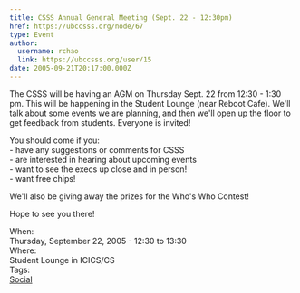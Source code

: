 ```yaml
---
title: CSSS Annual General Meeting (Sept. 22 - 12:30pm) 
href: https://ubccsss.org/node/67
type: Event
author:
  username: rchao
  link: https://ubccsss.org/user/15
date: 2005-09-21T20:17:00.000Z
---
```


<div class="field field-name-body field-type-text-with-summary field-label-hidden"><div class="field-items"><div class="field-item even"><p>The CSSS will be having an AGM on Thursday Sept. 22 from 12:30 - 1:30 pm.  This will be happening in the Student Lounge (near Reboot Cafe).  We&apos;ll talk about some events we are planning, and then we&apos;ll open up the floor to get feedback from students.  Everyone is invited!  </p>
<p>You should come if you:<br>
- have any suggestions or comments for CSSS<br>
- are interested in hearing about upcoming events<br>
- want to see the execs up close and in person!<br>
- want free chips!</p>
<p>We&apos;ll also be giving away the prizes for the Who&apos;s Who Contest!  </p>
<p>Hope to see you there!</p>
</div></div></div><div class="field field-name-field-dates field-type-datetime field-label-above"><div class="field-label">When:&#xA0;</div><div class="field-items"><div class="field-item even"><span class="date-display-single">Thursday, September 22, 2005 - <span class="date-display-range"><span class="date-display-start">12:30</span> to <span class="date-display-end">13:30</span></span></span></div></div></div><div class="field field-name-field-location field-type-text field-label-above"><div class="field-label">Where:&#xA0;</div><div class="field-items"><div class="field-item even">Student Lounge in ICICS/CS</div></div></div>    <footer>
    <div class="field field-name-field-tags field-type-taxonomy-term-reference field-label-above"><div class="field-label">Tags:&#xA0;</div><div class="field-items"><div class="field-item even"><a href="/social">Social</a></div></div></div>      </footer>
